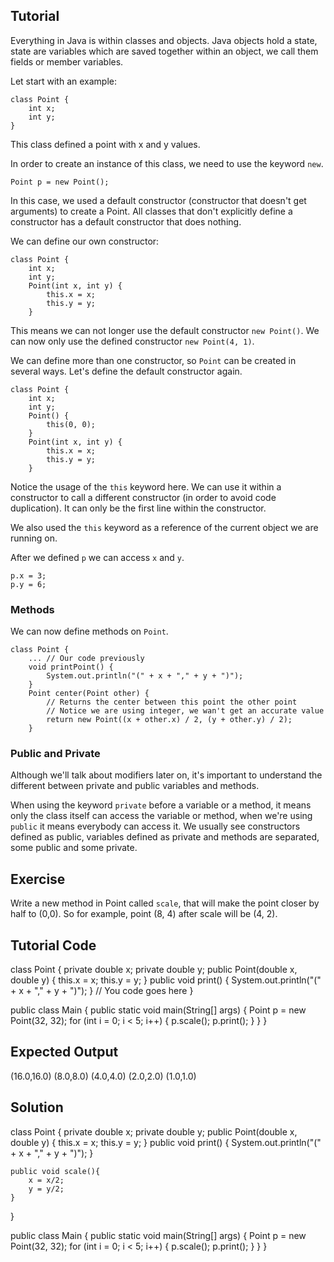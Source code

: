 Tutorial
--------

Everything in Java is within classes and objects. Java objects hold a state, state are variables which are saved together within an object, we call them fields or member variables.

Let start with an example:

    class Point {
        int x;
        int y;
    }

This class defined a point with x and y values.

In order to create an instance of this class, we need to use the keyword `new`.

    Point p = new Point();

In this case, we used a default constructor (constructor that doesn't get arguments) to create a Point. All classes that don't explicitly define a constructor has a default constructor that does nothing.

We can define our own constructor:

    class Point {
        int x;
        int y;
        Point(int x, int y) {
            this.x = x;
            this.y = y;
        }

This means we can not longer use the default constructor `new Point()`. We can now only use the defined constructor `new Point(4, 1)`.

We can define more than one constructor, so `Point` can be created in several ways. Let's define the default constructor again.

    class Point {
        int x;
        int y;
        Point() {
            this(0, 0);
        }
        Point(int x, int y) {
            this.x = x;
            this.y = y;
        }

Notice the usage of the `this` keyword here. We can use it within a constructor to call a different constructor (in order to avoid code duplication). It can only be the first line within the constructor.

We also used the `this` keyword as a reference of the current object we are running on.

After we defined `p` we can access `x` and `y`.

    p.x = 3;
    p.y = 6;

### Methods

We can now define methods on `Point`.

    class Point {
        ... // Our code previously
        void printPoint() {
            System.out.println("(" + x + "," + y + ")");
        }
        Point center(Point other) {
            // Returns the center between this point the other point
            // Notice we are using integer, we wan't get an accurate value
            return new Point((x + other.x) / 2, (y + other.y) / 2);
        }

### Public and Private

Although we'll talk about modifiers later on, it's important to understand the different between private and public variables and methods.

When using the keyword `private` before a variable or a method, it means only the class itself can access the variable or method, when we're using `public` it means everybody can access it. We usually see constructors defined as public, variables defined as private and methods are separated, some public and some private.

Exercise
--------

Write a new method in Point called `scale`, that will make the point closer by half to (0,0). So for example, point (8, 4) after scale will be (4, 2).

Tutorial Code
-------------
class Point {
    private double x;
    private double y;
    public Point(double x, double y) {
        this.x = x;
        this.y = y;
    }
    public void print() {
        System.out.println("(" + x + "," + y + ")");
    }
    // You code goes here
}

public class Main {
    public static void main(String[] args) {
        Point p = new Point(32, 32);
        for (int i = 0; i < 5; i++) {
            p.scale();
            p.print();
        }
    }
}

Expected Output
---------------

(16.0,16.0)
(8.0,8.0)
(4.0,4.0)
(2.0,2.0)
(1.0,1.0)

Solution
--------

class Point {
    private double x;
    private double y;
    public Point(double x, double y) {
        this.x = x;
        this.y = y;
    }
    public void print() {
        System.out.println("(" + x + "," + y + ")");
    }
    
    public void scale(){
        x = x/2;
        y = y/2;
    }
}

public class Main {
    public static void main(String[] args) {
        Point p = new Point(32, 32);
        for (int i = 0; i < 5; i++) {
            p.scale();
            p.print();
        }
    }
}
